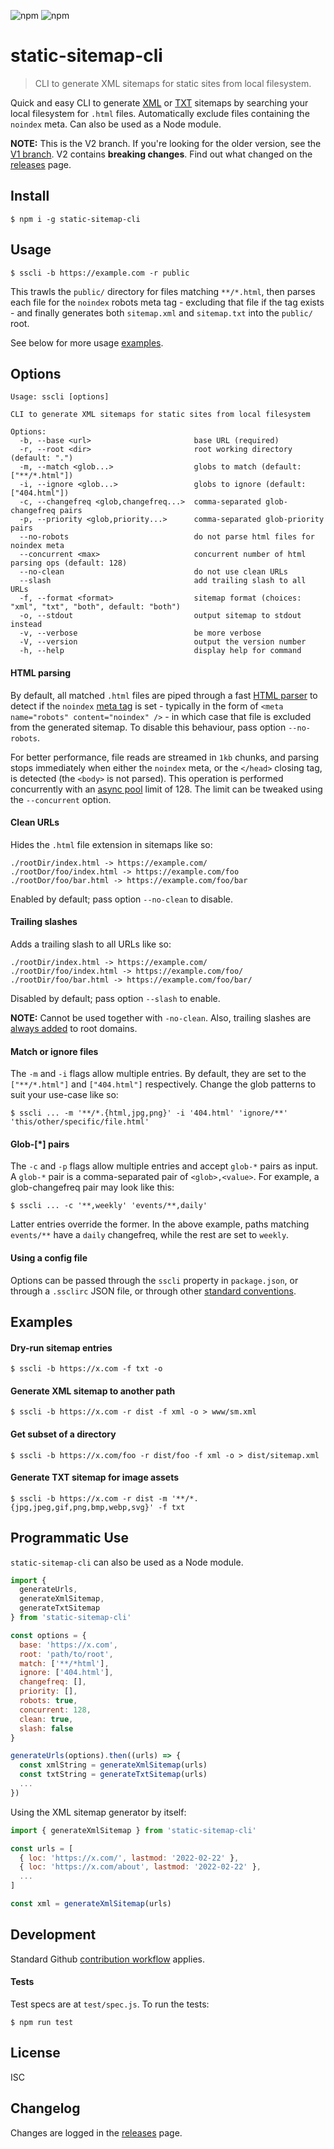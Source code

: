![npm](https://img.shields.io/npm/v/static-sitemap-cli)
![npm](https://img.shields.io/npm/dm/static-sitemap-cli)

# static-sitemap-cli

> CLI to generate XML sitemaps for static sites from local filesystem.

Quick and easy CLI to generate [XML](https://www.sitemaps.org/protocol.html) or
[TXT](https://developers.google.com/search/docs/advanced/sitemaps/build-sitemap#text) sitemaps by
searching your local filesystem for `.html` files. Automatically exclude files containing the
`noindex` meta. Can also be used as a Node module.

**NOTE:** This is the V2 branch. If you're looking for the older version, see the
[V1 branch](https://github.com/zerodevx/static-sitemap-cli/tree/v1). V2 contains **breaking
changes**. Find out what changed on the
[releases](https://github.com/zerodevx/static-sitemap-cli/releases) page.

## Install

```
$ npm i -g static-sitemap-cli
```

## Usage

```
$ sscli -b https://example.com -r public
```

This trawls the `public/` directory for files matching `**/*.html`, then parses each file for the
`noindex` robots meta tag - excluding that file if the tag exists - and finally generates both
`sitemap.xml` and `sitemap.txt` into the `public/` root.

See below for more usage [examples](#examples).

## Options

```
Usage: sscli [options]

CLI to generate XML sitemaps for static sites from local filesystem

Options:
  -b, --base <url>                       base URL (required)
  -r, --root <dir>                       root working directory (default: ".")
  -m, --match <glob...>                  globs to match (default: ["**/*.html"])
  -i, --ignore <glob...>                 globs to ignore (default: ["404.html"])
  -c, --changefreq <glob,changefreq...>  comma-separated glob-changefreq pairs
  -p, --priority <glob,priority...>      comma-separated glob-priority pairs
  --no-robots                            do not parse html files for noindex meta
  --concurrent <max>                     concurrent number of html parsing ops (default: 128)
  --no-clean                             do not use clean URLs
  --slash                                add trailing slash to all URLs
  -f, --format <format>                  sitemap format (choices: "xml", "txt", "both", default: "both")
  -o, --stdout                           output sitemap to stdout instead
  -v, --verbose                          be more verbose
  -V, --version                          output the version number
  -h, --help                             display help for command
```

#### HTML parsing

By default, all matched `.html` files are piped through a fast
[HTML parser](https://github.com/fb55/htmlparser2) to detect if the `noindex`
[meta tag](https://developers.google.com/search/docs/advanced/crawling/block-indexing#meta-tag) is
set - typically in the form of `<meta name="robots" content="noindex" />` - in which case that file
is excluded from the generated sitemap. To disable this behaviour, pass option `--no-robots`.

For better performance, file reads are streamed in `1kb` chunks, and parsing stops immediately when
either the `noindex` meta, or the `</head>` closing tag, is detected (the `<body>` is not parsed).
This operation is performed concurrently with an
[async pool](https://github.com/rxaviers/async-pool) limit of 128. The limit can be tweaked using
the `--concurrent` option.

#### Clean URLs

Hides the `.html` file extension in sitemaps like so:

```
./rootDir/index.html -> https://example.com/
./rootDor/foo/index.html -> https://example.com/foo
./rootDor/foo/bar.html -> https://example.com/foo/bar
```

Enabled by default; pass option `--no-clean` to disable.

#### Trailing slashes

Adds a trailing slash to all URLs like so:

```
./rootDir/index.html -> https://example.com/
./rootDir/foo/index.html -> https://example.com/foo/
./rootDir/foo/bar.html -> https://example.com/foo/bar/
```

Disabled by default; pass option `--slash` to enable.

**NOTE:** Cannot be used together with `-no-clean`. Also, trailing slashes are
[always added](https://github.com/zerodevx/static-sitemap-cli/tree/v1#to-slash-or-not-to-slash) to
root domains.

#### Match or ignore files

The `-m` and `-i` flags allow multiple entries. By default, they are set to the `["**/*.html"]` and
`["404.html"]` respectively. Change the glob patterns to suit your use-case like so:

```
$ sscli ... -m '**/*.{html,jpg,png}' -i '404.html' 'ignore/**' 'this/other/specific/file.html'
```

#### Glob-[*] pairs

The `-c` and `-p` flags allow multiple entries and accept `glob-*` pairs as input. A `glob-*` pair
is a comma-separated pair of `<glob>,<value>`. For example, a glob-changefreq pair may look like
this:

```
$ sscli ... -c '**,weekly' 'events/**,daily'
```

Latter entries override the former. In the above example, paths matching `events/**` have a `daily`
changefreq, while the rest are set to `weekly`.

#### Using a config file

Options can be passed through the `sscli` property in `package.json`, or through a `.ssclirc` JSON
file, or through other [standard conventions](https://github.com/davidtheclark/cosmiconfig).

## Examples

#### Dry-run sitemap entries

```
$ sscli -b https://x.com -f txt -o
```

#### Generate XML sitemap to another path

```
$ sscli -b https://x.com -r dist -f xml -o > www/sm.xml
```

#### Get subset of a directory

```
$ sscli -b https://x.com/foo -r dist/foo -f xml -o > dist/sitemap.xml
```

#### Generate TXT sitemap for image assets

```
$ sscli -b https://x.com -r dist -m '**/*.{jpg,jpeg,gif,png,bmp,webp,svg}' -f txt
```

## Programmatic Use

`static-sitemap-cli` can also be used as a Node module.

```js
import {
  generateUrls,
  generateXmlSitemap,
  generateTxtSitemap
} from 'static-sitemap-cli'

const options = {
  base: 'https://x.com',
  root: 'path/to/root',
  match: ['**/*html'],
  ignore: ['404.html'],
  changefreq: [],
  priority: [],
  robots: true,
  concurrent: 128,
  clean: true,
  slash: false
}

generateUrls(options).then((urls) => {
  const xmlString = generateXmlSitemap(urls)
  const txtString = generateTxtSitemap(urls)
  ...
})
```

Using the XML sitemap generator by itself:

```js
import { generateXmlSitemap } from 'static-sitemap-cli'

const urls = [
  { loc: 'https://x.com/', lastmod: '2022-02-22' },
  { loc: 'https://x.com/about', lastmod: '2022-02-22' },
  ...
]

const xml = generateXmlSitemap(urls)
```

## Development

Standard Github [contribution workflow](https://github.com/firstcontributions/first-contributions)
applies.

#### Tests

Test specs are at `test/spec.js`. To run the tests:

```
$ npm run test
```

## License

ISC

## Changelog

Changes are logged in the [releases](https://github.com/zerodevx/static-sitemap-cli/releases) page.
